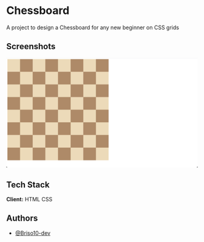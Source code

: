 
# Chessboard

A project to design a Chessboard for any new beginner on CSS grids


## Screenshots

![App Screenshot](goal.png)


## Tech Stack

**Client:** HTML CSS


## Authors

- [@Briso10-dev](https://github.com/Briso10-dev)

